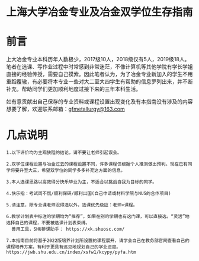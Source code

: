 # 上海大学冶金专业及冶金双学位生存指南

# 前言
   
   上大冶金专业本科历年人数极少，2017级10人，2018级仅有5人，2019级18人。笔者在选课、写作业过程中时常感到非常迷茫，不像计算机等其他学院有学长学姐直接的经验传授，需要自己摸索。因此笔者认为，为了冶金专业新加入的学生不用重蹈覆辙，有必要将本专业一些对大二至大四学生有帮助的信息罗列出来，并不断补充，帮助同学们更加顺利地度过接下来的三年本科生活。
   
   如有意贡献出自己保存的专业资料或课程设置出现变化及有本指南没有涉及的内容想要了解，欢迎联系邮箱：gfmetallurgy@163.com 

# 几点说明
    1.以下评价均为主观狭隘的结论，请不要让老师引起误会。
    
    2.双学位课程设置与冶金过去的课程设置不同，许多课程仅根据个人推测做出预判。现在已有同学将要升至大三，希望双学位的同学多多补充这方面的信息。
    
    3.本人选课思路以高效得分快乐毕业为主，不适合以挑战自我为目标的同学。
    
    4.快乐指：考试周不慌/顺利保研/顺利出国(自己申请或材料学院与NUS的合作项目)
    
    5.请注意，除专业课老师没得选以外，选课优先级应：老师>课程。
    
    6.教学计划表中标注的学期均为“推荐”，如果在别的学期也有这门课，可以直接选。“灵活”地选择自己的课程，不要被选课计划表束缚。
      善用工具，SHU排课助手： https://xk.shuosc.com/ 
    
    7.本指南目前将基于2022版培养计划所设置的课程展开，请学会自己在教务部官网查看自己的课程培养方案，有利于更具有远见地规划自己的学业进度。  
    https://jwb.shu.edu.cn/index/xsfw1/kcypy/pyfa.htm    
